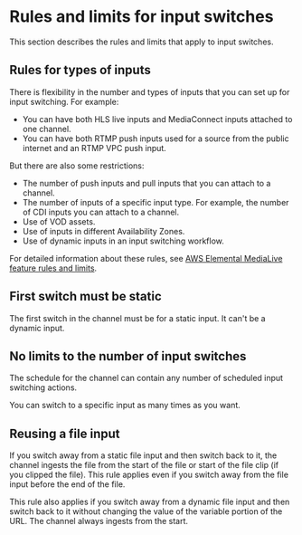 # Rules and limits for input switches<a name="ips-limits"></a>

This section describes the rules and limits that apply to input switches\.

## Rules for types of inputs<a name="ips-rules-input-type"></a>

There is flexibility in the number and types of inputs that you can set up for input switching\. For example:
+ You can have both HLS live inputs and MediaConnect inputs attached to one channel\. 
+ You can have both RTMP push inputs used for a source from the public internet and an RTMP VPC push input\.

But there are also some restrictions:
+ The number of push inputs and pull inputs that you can attach to a channel\.
+ The number of inputs of a specific input type\. For example, the number of CDI inputs you can attach to a channel\.
+ Use of VOD assets\.
+ Use of inputs in different Availability Zones\.
+ Use of dynamic inputs in an input switching workflow\.

For detailed information about these rules, see [AWS Elemental MediaLive feature rules and limits](eml-limitations-and-rules.md)\.

## First switch must be static<a name="rule-first-switch"></a>

The first switch in the channel must be for a static input\. It can't be a dynamic input\. 

## No limits to the number of input switches<a name="no-limits-switches"></a>

The schedule for the channel can contain any number of scheduled input switching actions\. 

You can switch to a specific input as many times as you want\. 

## Reusing a file input<a name="ips-file-input-rule"></a>

If you switch away from a static file input and then switch back to it, the channel ingests the file from the start of the file or start of the file clip \(if you clipped the file\)\. This rule applies even if you switch away from the file input before the end of the file\. 

This rule also applies if you switch away from a dynamic file input and then switch back to it without changing the value of the variable portion of the URL\. The channel always ingests from the start\.